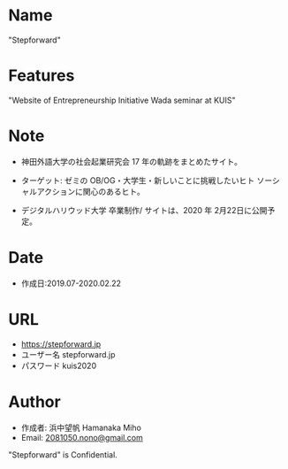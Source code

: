 # Name

"Stepforward"

# Features

"Website of Entrepreneurship Initiative Wada seminar at KUIS"

# Note

- 神田外語大学の社会起業研究会 17 年の軌跡をまとめたサイト。

- ターゲット: ゼミの OB/OG・大学生・新しいことに挑戦したいヒト ソーシャルアクションに関心のあるヒト。

- デジタルハリウッド大学 卒業制作/ サイトは、2020 年 2月22日に公開予定。

# Date

- 作成日:2019.07-2020.02.22 

# URL

- https://stepforward.jp
- ユーザー名 stepforward.jp
- パスワード kuis2020


# Author

- 作成者: 浜中望帆 Hamanaka Miho
- Email: 2081050.nono@gmail.com

"Stepforward" is Confidential.
